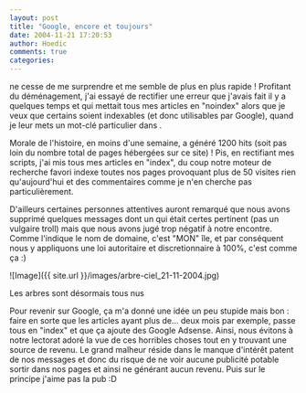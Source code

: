 ```yaml
---
layout: post
title: "Google, encore et toujours"
date: 2004-11-21 17:20:53
author: Hoedic
comments: true
categories: 
---
```



 ne cesse de me surprendre et me semble de plus en plus rapide ! Profitant du déménagement, j'ai essayé de rectifier une erreur que j'avais fait il y a quelques temps et qui mettait tous mes articles en "noindex" alors que je veux que certains soient indexables (et donc utilisables par Google), quand je leur mets un mot-clé particulier dans .

Morale de l'histoire, en moins d'une semaine,  a généré 1200 hits (soit pas loin du nombre total de pages hébergées sur ce site) ! Pis, en rectifiant mes scripts, j'ai mis tous mes articles en "index", du coup notre moteur de recherche favori indexe toutes nos pages provoquant plus de 50 visites rien qu'aujourd'hui et des commentaires comme je n'en cherche pas particulièrement.

D'ailleurs certaines personnes attentives auront remarqué que nous avons supprimé quelques messages dont un qui était certes pertinent (pas un vulgaire troll) mais que nous avons jugé trop négatif à notre encontre. Comme l'indique le nom de domaine, c'est "MON" île, et par conséquent nous y appliquons une loi autoritaire et discretionnaire à 100%, c'est comme ça :)

![Image]({{ site.url }}/images/arbre-ciel_21-11-2004.jpg)
<div class="photoattrib">Les arbres sont désormais tous nus</div>



Pour revenir sur Google, ça m'a donné une idée un peu stupide mais bon : faire en sorte que les articles ayant plus de... deux mois par exemple, passe tous en "index" et que ça ajoute des Google Adsense. Ainsi, nous évitons à notre lectorat adoré la vue de ces horribles choses tout en y trouvant une source de revenu. Le grand malheur réside dans le manque d'intérêt patent de nos messages et donc du risque de ne voir aucune publicité potable sortir dans nos pages et ainsi ne générant aucun revenu. Puis sur le principe j'aime pas la pub :D
